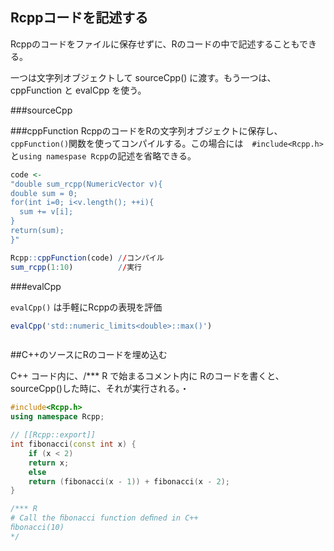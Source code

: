 

## Rcppコードを記述する

Rcppのコードをファイルに保存せずに、Rのコードの中で記述することもできる。

一つは文字列オブジェクトして sourceCpp() に渡す。もう一つは、cppFunction と evalCpp を使う。

###sourceCpp


###cppFunction
RcppのコードをRの文字列オブジェクトに保存し、`cppFunction()`関数を使ってコンパイルする。この場合には　`#include<Rcpp.h>`と`using namespase Rcpp`の記述を省略できる。

```r
code <- 
"double sum_rcpp(NumericVector v){
double sum = 0;
for(int i=0; i<v.length(); ++i){
  sum += v[i];
}
return(sum);
}"

Rcpp::cppFunction(code) //コンパイル
sum_rcpp(1:10)          //実行
```

###evalCpp

`evalCpp()` は手軽にRcppの表現を評価

```r
evalCpp('std::numeric_limits<double>::max()')



```

##C++のソースにRのコードを埋め込む

C++ コード内に、/*** R で始まるコメント内に Rのコードを書くと、sourceCpp()した時に、それが実行される。・



```cpp
#include<Rcpp.h>
using namespace Rcpp;

// [[Rcpp::export]]
int fibonacci(const int x) {
    if (x < 2)
    return x;
    else
    return (fibonacci(x - 1)) + fibonacci(x - 2);
}

/*** R
# Call the ﬁbonacci function deﬁned in C++
ﬁbonacci(10)
*/
```

